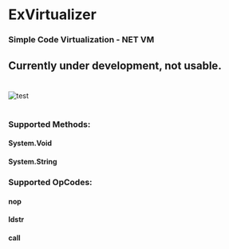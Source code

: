 # ExVirtualizer 
### Simple Code Virtualization - NET VM
## Currently under development, not usable.

#

![ test ](https://cdn.discordapp.com/attachments/1139982456204841003/1179802912583589979/before.png)


#

### Supported Methods:
#### System.Void
#### System.String

### Supported OpCodes:
#### nop
#### ldstr
#### call
